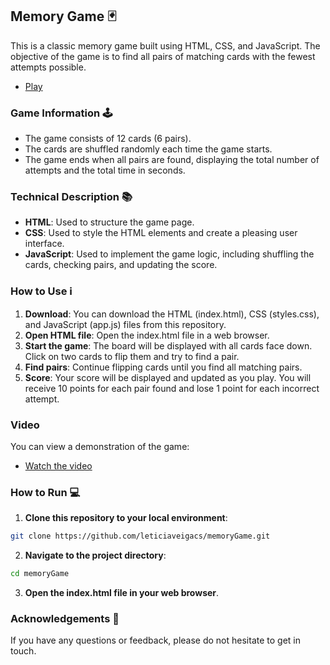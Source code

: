 ## Memory Game 🃏 

This is a classic memory game built using HTML, CSS, and JavaScript. The objective of the game is to find all pairs of matching cards with the fewest attempts possible.

- [Play]( https://leticiaveigacs.github.io/memoryGame) 

### Game Information 🕹️ 
- The game consists of 12 cards (6 pairs).
- The cards are shuffled randomly each time the game starts.
- The game ends when all pairs are found, displaying the total number of attempts and the total time in seconds.

### Technical Description 📚
- **HTML**: Used to structure the game page.
- **CSS**: Used to style the HTML elements and create a pleasing user interface.
- **JavaScript**: Used to implement the game logic, including shuffling the cards, checking pairs, and updating the score.

### How to Use ℹ️
1. **Download**: You can download the HTML (index.html), CSS (styles.css), and JavaScript (app.js) files from this repository.
2. **Open HTML file**: Open the index.html file in a web browser.
3. **Start the game**: The board will be displayed with all cards face down. Click on two cards to flip them and try to find a pair.
4. **Find pairs**: Continue flipping cards until you find all matching pairs.
5. **Score**: Your score will be displayed and updated as you play. You will receive 10 points for each pair found and lose 1 point for each incorrect attempt.

### Video 

You can view a demonstration of the game:

- [Watch the video](https://github.com/leticiaveigacs/memoryGame/issues/1#issue-2410707928) 

### How to Run 💻
1. **Clone this repository to your local environment**:
    
```bash
git clone https://github.com/leticiaveigacs/memoryGame.git
```

2. **Navigate to the project directory**:
    
```bash
cd memoryGame
```

3. **Open the index.html file in your web browser**.

### Acknowledgements 🙏
If you have any questions or feedback, please do not hesitate to get in touch.

